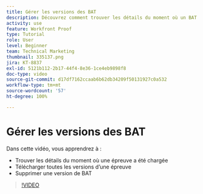 ```yaml
---
title: Gérer les versions des BAT
description: Découvrez comment trouver les détails du moment où un BAT a été chargé, télécharger toutes les versions d’un BAT et supprimer une version de BAT dans  [!DNL  Workfront].
activity: use
feature: Workfront Proof
type: Tutorial
role: User
level: Beginner
team: Technical Marketing
thumbnail: 335137.png
jira: KT-8837
exl-id: 5121b112-2b17-44f4-8e36-1ce4eb9898f8
doc-type: video
source-git-commit: d17df7162ccaab6b62db34209f50131927c0a532
workflow-type: tm+mt
source-wordcount: '57'
ht-degree: 100%

---
```


# Gérer les versions des BAT

Dans cette vidéo, vous apprendrez à :

* Trouver les détails du moment où une épreuve a été chargée
* Télécharger toutes les versions d’une épreuve
* Supprimer une version de BAT

>[!VIDEO](https://video.tv.adobe.com/v/335137/?quality=12&learn=on&enablevpops)

<!--
## Learn more
* Manage proof versions
* Remove or archive a proof
* Summary for documents overview
-->
